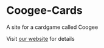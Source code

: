# Coogee-Cards
A site for a cardgame called Coogee

Visit [our website](https://bqm77.github.io/Coogee-Cards/) for details
